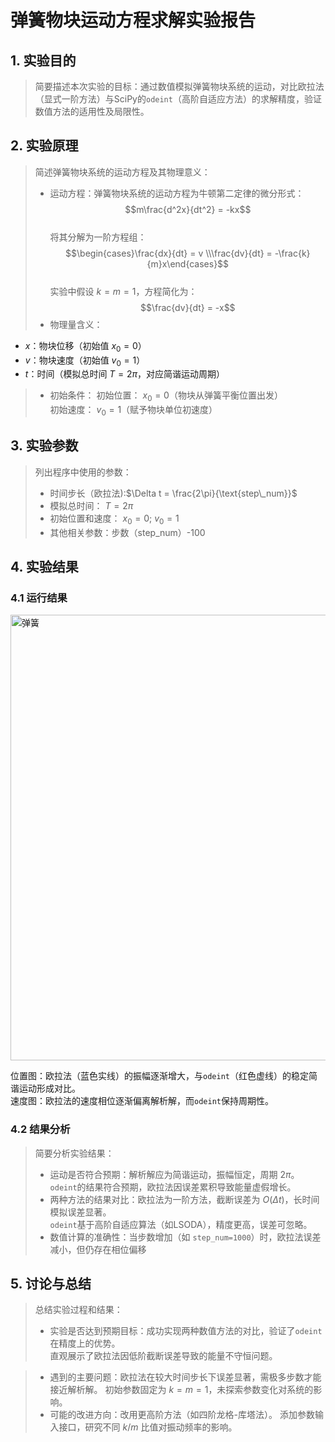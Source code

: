 # 弹簧物块运动方程求解实验报告

## 1. 实验目的

> 简要描述本次实验的目标：通过数值模拟弹簧物块系统的运动，对比欧拉法（显式一阶方法）与SciPy的`odeint`（高阶自适应方法）的求解精度，验证数值方法的适用性及局限性。

## 2. 实验原理

> 简述弹簧物块系统的运动方程及其物理意义：
> - 运动方程：弹簧物块系统的运动方程为牛顿第二定律的微分形式：  
$$m\frac{d^2x}{dt^2} = -kx$$  
将其分解为一阶方程组：  
 $$\begin{cases}\frac{dx}{dt} = v \\\frac{dv}{dt} = -\frac{k}{m}x\end{cases}$$  
实验中假设 $k = m = 1$，方程简化为：  
$$\frac{dv}{dt} = -x$$
> - 物理量含义：
- $x$：物块位移（初始值 $x_0 = 0$）  
- $v$：物块速度（初始值 $v_0 = 1$）  
- $t$：时间（模拟总时间 $T = 2\pi$，对应简谐运动周期）

> - 初始条件：
初始位置： $x_0 = 0$（物块从弹簧平衡位置出发）  
初始速度： $v_0 = 1$（赋予物块单位初速度）  

## 3. 实验参数

>  列出程序中使用的参数：
> - 时间步长（欧拉法):$\Delta t = \frac{2\pi}{\text{step\_num}}$ 
> - 模拟总时间： $T = 2\pi$
> - 初始位置和速度： $x_0 = 0$; $v_0 = 1$
> - 其他相关参数：步数（step_num）-100  

## 4. 实验结果

### 4.1 运行结果
<img width="713" alt="弹簧" src="https://github.com/user-attachments/assets/00104f88-6c22-4c84-a677-1ab92e3566da" />

位置图：欧拉法（蓝色实线）的振幅逐渐增大，与`odeint`（红色虚线）的稳定简谐运动形成对比。  
速度图：欧拉法的速度相位逐渐偏离解析解，而`odeint`保持周期性。



### 4.2 结果分析

> 简要分析实验结果：
> - 运动是否符合预期：解析解应为简谐运动，振幅恒定，周期 $2\pi$。  
    `odeint`的结果符合预期，欧拉法因误差累积导致能量虚假增长。 
> - 两种方法的结果对比：欧拉法为一阶方法，截断误差为 $O(\Delta t)$，长时间模拟误差显著。  
    `odeint`基于高阶自适应算法（如LSODA），精度更高，误差可忽略。 
> - 数值计算的准确性：当步数增加（如 `step_num=1000`）时，欧拉法误差减小，但仍存在相位偏移

## 5. 讨论与总结

> 总结实验过程和结果：
> - 实验是否达到预期目标：成功实现两种数值方法的对比，验证了`odeint`在精度上的优势。  
    直观展示了欧拉法因低阶截断误差导致的能量不守恒问题。

> - 遇到的主要问题：欧拉法在较大时间步长下误差显著，需极多步数才能接近解析解。
    初始参数固定为 $k=m=1$，未探索参数变化对系统的影响。 
> - 可能的改进方向：改用更高阶方法（如四阶龙格-库塔法）。
    添加参数输入接口，研究不同 $k/m$ 比值对振动频率的影响。  



